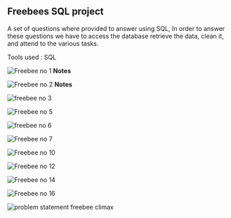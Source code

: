 ## Freebees SQL project 
A set of questions  where provided to answer using SQL, In order to answer these questions we have to access the database retrieve the data, clean it, and attend to the various tasks. 


Tools used : SQL 


![Freebee no 1](https://github.com/user-attachments/assets/8125eaaa-9d79-410b-b8ca-2b49c9725e6f)
**Notes**

![Freebee no 2](https://github.com/user-attachments/assets/c98a73a5-4018-4cd3-b6f3-6590aa04ed99)
**Notes**

![freebee no 3](https://github.com/user-attachments/assets/40fe5a52-d1bd-47a2-beda-9c22bfe2867a)



![Freebee no 5](https://github.com/user-attachments/assets/80885303-c67f-4362-84dd-b86b59171b48)




![freebee no 6](https://github.com/user-attachments/assets/21d297e6-77a2-489c-aeff-ab0753b02816)




![Freebee no 7](https://github.com/user-attachments/assets/8de7f745-7fc3-4946-b431-35d8acce06e9)





![Freebee no 10](https://github.com/user-attachments/assets/5153c807-c683-4e44-aba6-657f58e62c94)



![Freebee no 12](https://github.com/user-attachments/assets/51b4d415-e7bc-4002-bba0-4c3bcbc468c5)





![Freebee no 14](https://github.com/user-attachments/assets/8cdfd504-8f51-4a06-8249-233eadfa0f54)





![Freebee no 16 ](https://github.com/user-attachments/assets/9226d6c8-9830-4bbe-ad09-2340c7d7274d)





![problem statement freebee climax](https://github.com/user-attachments/assets/9ea2da16-7f87-4c50-a55a-b2955791c8bd)






